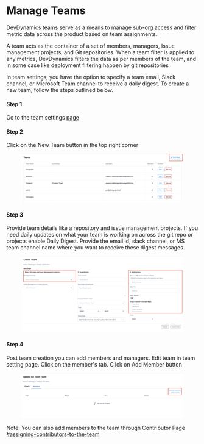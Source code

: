 # Manage Teams

DevDynamics teams serve as a means to manage sub-org access and filter metric data across the product based on team assignments.&#x20;

A team acts as the container of a set of members, managers, Issue management projects, and Git repositories. When a team filter is applied to any metrics, DevDynamics filters the data as per members of the team, and in some case like deployment filtering happen by git repositories

In team settings, you have the option to specify a team email, Slack channel, or Microsoft Team channel to receive a daily digest. To create a new team, follow the steps outlined below.



#### Step 1

Go to the team settings [page](https://app.devdynamics.ai/settings/teams)

#### Step 2

Click on the New Team button in the top right corner

<figure><img src="../.gitbook/assets/Screenshot 2023-06-24 at 5.41.25 PM.png" alt=""><figcaption></figcaption></figure>

#### Step 3

Provide team details like a repository and issue management projects. If you need daily updates on what your team is working on across the git repo or projects enable Daily Digest. Provide the email id, slack channel, or MS team channel name where you want to receive these digest messages.

<figure><img src="../.gitbook/assets/Screenshot 2023-06-24 at 5.44.42 PM.png" alt=""><figcaption></figcaption></figure>

#### Step 4

Post team creation you can add members and managers. Edit team in team setting page. Click on the member's tab. Click on Add Member button

<figure><img src="../.gitbook/assets/Screenshot 2023-06-24 at 5.49.23 PM.png" alt=""><figcaption></figcaption></figure>

Note: You can also add members to the team through Contributor Page [#assigning-contributors-to-the-team](manage-contributors.md#assigning-contributors-to-the-team "mention")

